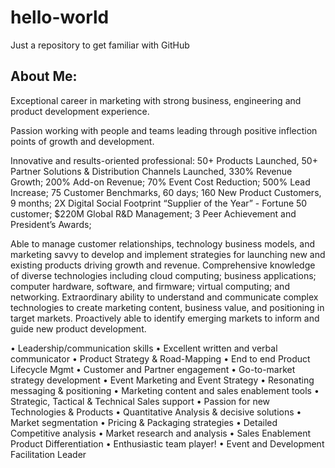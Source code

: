 # hello-world
Just a repository to get familiar with GitHub

## About Me:
Exceptional career in marketing with strong business, engineering and product development experience.

Passion working with people and teams leading through positive inflection points of growth and development.

Innovative and results-oriented professional:
50+ Products Launched, 50+ Partner Solutions & Distribution Channels Launched, 330% Revenue Growth; 200% Add-on Revenue; 70% Event Cost Reduction; 500% Lead Increase;
75 Customer Benchmarks, 60 days; 160 New Product Customers, 9 months; 2X Digital Social Footprint
“Supplier of the Year” - Fortune 50 customer; $220M Global R&D Management; 3 Peer Achievement and President’s Awards;

Able to manage customer relationships, technology business models, and marketing savvy to develop and implement strategies for launching new and existing products driving growth and revenue. Comprehensive knowledge of diverse technologies including cloud computing; business applications; computer hardware, software, and firmware; virtual computing; and networking. Extraordinary ability to understand and communicate complex technologies to create marketing content, business value, and positioning in target markets. Proactively able to identify emerging markets to inform and guide new product development.

• Leadership/communication skills
• Excellent written and verbal communicator
• Product Strategy & Road-Mapping
• End to end Product Lifecycle Mgmt
• Customer and Partner engagement
• Go-to-market strategy development
• Event Marketing and Event Strategy
• Resonating messaging & positioning
• Marketing content and sales enablement tools
• Strategic, Tactical & Technical Sales support
• Passion for new Technologies & Products
• Quantitative Analysis & decisive solutions
• Market segmentation
• Pricing & Packaging strategies
• Detailed Competitive analysis
• Market research and analysis
• Sales Enablement Product Differentiation
• Enthusiastic team player!
• Event and Development Facilitation Leader
